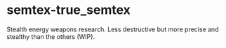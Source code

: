 # semtex-true_semtex
Stealth energy weapons research. Less destructive but more precise and stealthy than the others (WIP). 
